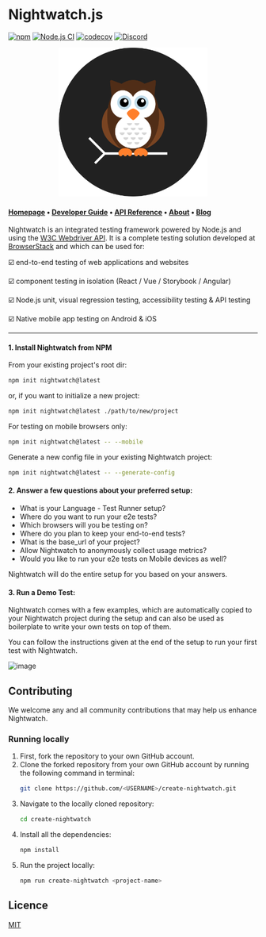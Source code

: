 # Nightwatch.js

[![npm](https://img.shields.io/npm/v/nightwatch.svg)](https://www.npmjs.com/package/nightwatch)
[![Node.js CI](https://github.com/nightwatchjs/nightwatch/actions/workflows/build-node.yaml/badge.svg?branch=main)](https://github.com/nightwatchjs/nightwatch/actions/workflows/build-node.yaml)
[![codecov](https://codecov.io/gh/nightwatchjs/nightwatch/branch/main/graph/badge.svg?token=MSObyfECEh)](https://codecov.io/gh/nightwatchjs/nightwatch)
[![Discord][discord-badge]][discord]

<p align="center">
  <img alt="Nightwatch.js Logo" src="https://raw.githubusercontent.com/nightwatchjs/nightwatch/main/.github/assets/nightwatch-logo.png" width=300 />
</p>

#### [Homepage](https://nightwatchjs.org) &bullet; [Developer Guide](https://nightwatchjs.org/guide) &bullet; [API Reference](https://nightwatchjs.org/api) &bullet; [About](https://nightwatchjs.org/about) &bullet; [Blog](https://nightwatchjs.org/blog)

Nightwatch is an integrated testing framework powered by Node.js and using the [W3C Webdriver API](https://www.w3.org/TR/webdriver/). It is a complete testing solution developed at [BrowserStack](https://www.browserstack.com/) and which can be used for:

☑️ end-to-end testing of web applications and websites

☑️ component testing in isolation (React / Vue / Storybook / Angular)

☑️ Node.js unit, visual regression testing, accessibility testing & API testing

☑️ Native mobile app testing on Android & iOS

---

#### 1. Install Nightwatch from NPM

From your existing project's root dir:

```sh
npm init nightwatch@latest
```

or, if you want to initialize a new project:

```sh
npm init nightwatch@latest ./path/to/new/project
```

For testing on mobile browsers only:

```sh
npm init nightwatch@latest -- --mobile
```

Generate a new config file in your existing Nightwatch project:

```sh
npm init nightwatch@latest -- --generate-config
```

#### 2. Answer a few questions about your preferred setup:

- What is your Language - Test Runner setup?
- Where do you want to run your e2e tests?
- Which browsers will you be testing on?
- Where do you plan to keep your end-to-end tests?
- What is the base_url of your project?
- Allow Nightwatch to anonymously collect usage metrics?
- Would you like to run your e2e tests on Mobile devices as well?

Nightwatch will do the entire setup for you based on your answers.

#### 3. Run a Demo Test:

Nightwatch comes with a few examples, which are automatically copied to your Nightwatch project during the setup and can also be used as boilerplate to write your own tests on top of them.

You can follow the instructions given at the end of the setup to run your first test with Nightwatch.

<img width="413" alt="image" src="https://user-images.githubusercontent.com/39924567/174763723-aff4d501-6320-402c-81cc-de75fbb5e8f0.png">

## Contributing

We welcome any and all community contributions that may help us enhance Nightwatch.

### Running locally

1. First, fork the repository to your own GitHub account.
2. Clone the forked repository from your own GitHub account by running the following command in terminal:
   ```sh
   git clone https://github.com/<USERNAME>/create-nightwatch.git
   ```
3. Navigate to the locally cloned repository:
   ```sh
   cd create-nightwatch
   ```
4. Install all the dependencies:
   ```sh
   npm install
   ```
5. Run the project locally:
   ```sh
   npm run create-nightwatch <project-name>
   ```

## Licence

[MIT](https://github.com/nightwatchjs/nightwatch/blob/main/LICENSE.md)

[discord-badge]: https://img.shields.io/discord/618399631038218240.svg?color=7389D8&labelColor=6A7EC2&logo=discord&logoColor=ffffff&style=flat-square
[discord]: https://discord.gg/SN8Da2X
